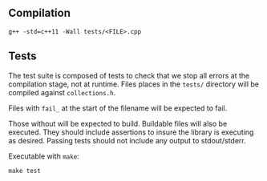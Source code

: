 
## Compilation

```
g++ -std=c++11 -Wall tests/<FILE>.cpp
```







## Tests

The test suite is composed of tests to check that we stop all errors at the compilation stage, not at runtime.
Files places in the `tests/` directory will be compiled against `collections.h`.

Files with `fail_` at the start of the filename will be expected to fail.

Those without will be expected to build.
Buildable files will also be executed.
They should include assertions to insure the library is executing as desired.
Passing tests should not include any output to stdout/stderr.


Executable with `make`:
```
make test
```



